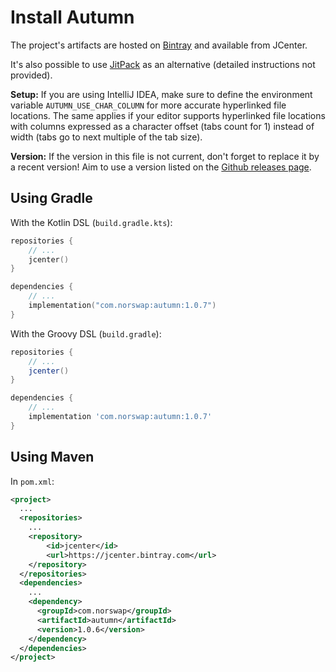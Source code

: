 # Install Autumn

The project's artifacts are hosted on [Bintray] and available from JCenter.

It's also possible to use [JitPack] as an alternative (detailed instructions not provided).

[Bintray]: https://bintray.com/norswap/maven/autumn
[JitPack]: https://jitpack.io/#norswap/autumn

**Setup:** If you are using IntelliJ IDEA, make sure to define the environment variable
`AUTUMN_USE_CHAR_COLUMN` for more accurate hyperlinked file locations. The same applies if your
editor supports hyperlinked file locations with columns expressed as a character offset (tabs count
for 1) instead of width (tabs go to next multiple of the tab size).

**Version:** If the version in this file is not current, don't forget to replace it by a recent
version! Aim to use a version listed on the [Github releases page][releases].

[releases]: https://github.com/norswap/autumn/releases/

## Using Gradle

With the Kotlin DSL (`build.gradle.kts`):

```kotlin
repositories {
    // ...
    jcenter()
}

dependencies {
    // ...
    implementation("com.norswap:autumn:1.0.7")
}
```

With the Groovy DSL (`build.gradle`):

```groovy
repositories {
    // ...
    jcenter()
}

dependencies {
    // ...
    implementation 'com.norswap:autumn:1.0.7'
}
```

## Using Maven

In `pom.xml`:

```xml
<project>
  ...
  <repositories>
    ...
    <repository>
        <id>jcenter</id>
        <url>https://jcenter.bintray.com</url>
    </repository>
  </repositories>
  <dependencies>
    ...
    <dependency>
      <groupId>com.norswap</groupId>
      <artifactId>autumn</artifactId>
      <version>1.0.6</version>
    </dependency>  
  </dependencies>
</project>
```